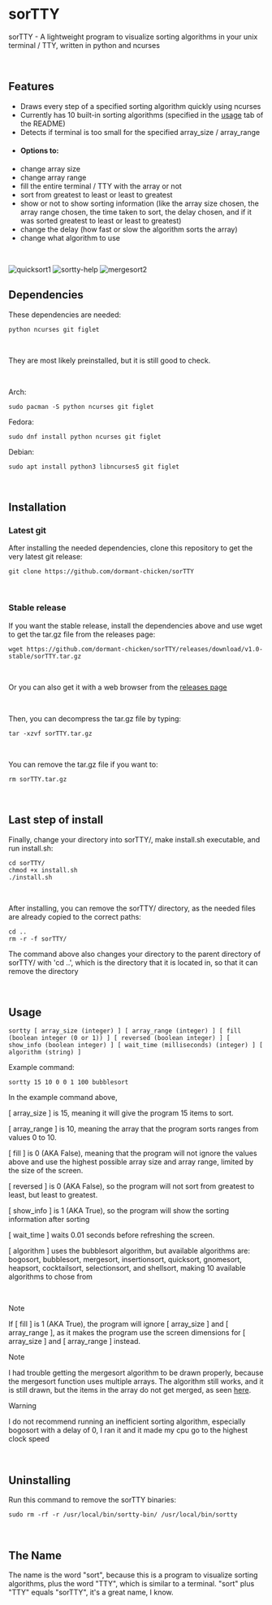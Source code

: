 # sorTTY
sorTTY - A lightweight program to visualize sorting algorithms in your unix terminal / TTY, written in python and ncurses

<br>

## Features

- Draws every step of a specified sorting algorithm quickly using ncurses
- Currently has 10 built-in sorting algorithms (specified in the [usage](https://github.com/dormant-chicken/sorTTY?tab=readme-ov-file#usage) tab of the README)
- Detects if terminal is too small for the specified array_size / array_range
- #### Options to:
- change array size
- change array range
- fill the entire terminal / TTY with the array or not
- sort from greatest to least or least to greatest
- show or not to show sorting information (like the array size chosen, the array range chosen, the time taken to sort, the delay chosen, and if it was sorted greatest to least or least to greatest)
- change the delay (how fast or slow the algorithm sorts the array)
- change what algorithm to use

<br>

![quicksort1](https://github.com/dormant-chicken/sorTTY/blob/main/assets/quicksort1.png)
![sortty-help](https://github.com/dormant-chicken/sorTTY/blob/main/assets/sortty-help.png)
![mergesort2](https://github.com/dormant-chicken/sorTTY/blob/main/assets/mergesort2.png)

## Dependencies

These dependencies are needed:

`python ncurses git figlet`

<br>

They are most likely preinstalled, but it is still good to check.

<br>

Arch:
```
sudo pacman -S python ncurses git figlet
```

Fedora:
```
sudo dnf install python ncurses git figlet
```

Debian:
```
sudo apt install python3 libncurses5 git figlet
```

<br>

## Installation

### Latest git

After installing the needed dependencies, clone this repository to get the very latest git release:

```
git clone https://github.com/dormant-chicken/sorTTY
```

<br>

### Stable release

If you want the stable release, install the dependencies above and use wget to get the tar.gz file from the releases page:

```
wget https://github.com/dormant-chicken/sorTTY/releases/download/v1.0-stable/sorTTY.tar.gz
```

<br>

Or you can also get it with a web browser from the [releases page](https://github.com/dormant-chicken/sorTTY/releases)

<br>

Then, you can decompress the tar.gz file by typing:

```
tar -xzvf sorTTY.tar.gz
```

<br>

You can remove the tar.gz file if you want to:

```
rm sorTTY.tar.gz
```

<br>

## Last step of install

Finally, change your directory into sorTTY/, make install.sh executable, and run install.sh:

```
cd sorTTY/
chmod +x install.sh
./install.sh
```

<br>

After installing, you can remove the sorTTY/ directory, as the needed files are already copied to the correct paths:

```
cd ..
rm -r -f sorTTY/
```

The command above also changes your directory to the parent directory of sorTTY/ with 'cd ..', which is the directory that it is located in, so that it can remove the directory

<br>

## Usage

`sortty [ array_size (integer) ] [ array_range (integer) ] [ fill (boolean integer (0 or 1)) ] [ reversed (boolean integer) ] [ show_info (boolean integer) ] [ wait_time (milliseconds) (integer) ] [ algorithm (string) ]`

Example command:

```
sortty 15 10 0 0 1 100 bubblesort
```

In the example command above,

[ array_size ] is 15, meaning it will give the program 15 items to sort.

[ array_range ] is 10, meaning the array that the program sorts ranges from values 0 to 10.

[ fill ] is 0 (AKA False), meaning that the program will not ignore the values above and use the highest possible array size and array range, limited by the size of the screen.

[ reversed ] is 0 (AKA False), so the program will not sort from greatest to least, but least to greatest.

[ show_info ] is 1 (AKA True), so the program will show the sorting information after sorting

[ wait_time ] waits 0.01 seconds before refreshing the screen.

[ algorithm ] uses the bubblesort algorithm, but available algorithms are: bogosort, bubblesort, mergesort, insertionsort, quicksort, gnomesort, heapsort, cocktailsort, selectionsort, and shellsort, making 10 available algorithms to chose from

<br>

> [!NOTE]
> If [ fill ] is 1 (AKA True), the program will ignore [ array_size ] and [ array_range ], as it makes the program use the screen dimensions for [ array_size ] and [ array_range ] instead.

> [!NOTE]
> I had trouble getting the mergesort algorithm to be drawn properly, because the mergesort function uses multiple arrays. The algorithm still works, and it is still drawn, but the items in the array do not get merged, as seen [here](https://www.youtube.com/watch?v=ZRPoEKHXTJg).

> [!WARNING]
> I do not recommend running an inefficient sorting algorithm, especially bogosort with a delay of 0, I ran it and it made my cpu go to the highest clock speed

<br>

## Uninstalling

Run this command to remove the sorTTY binaries:

```
sudo rm -rf -r /usr/local/bin/sortty-bin/ /usr/local/bin/sortty
```

<br>

## The Name

The name is the word "sort", because this is a program to visualize sorting algorithms, plus the word "TTY", which is similar to a terminal. "sort" plus "TTY" equals "sorTTY", it's a great name, I know.
